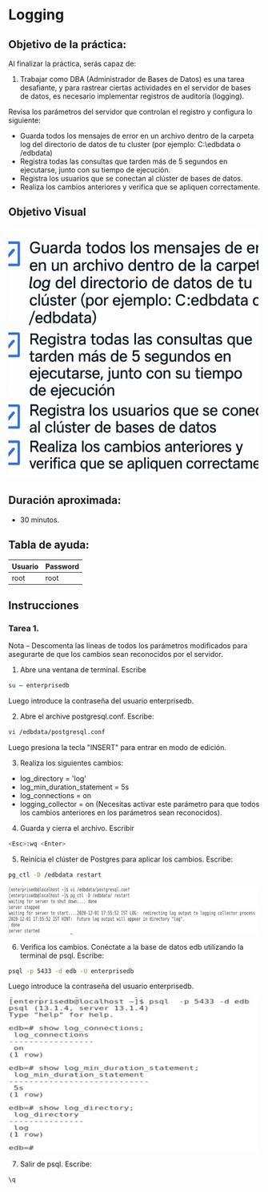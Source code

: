 # Logging

## Objetivo de la práctica:
Al finalizar la práctica, serás capaz de:

1.	Trabajar como DBA (Administrador de Bases de Datos) es una tarea desafiante, y para rastrear ciertas actividades en el servidor de bases de datos, es necesario implementar registros de auditoría (logging).

Revisa los parámetros del servidor que controlan el registro y configura lo siguiente: 

-	Guarda todos los mensajes de error en un archivo dentro de la carpeta log del directorio de datos de tu cluster (por ejemplo: C:\edbdata o /edbdata) 
-	Registra todas las consultas que tarden más de 5 segundos en ejecutarse, junto con su tiempo de ejecución.
-	Registra los usuarios que se conectan al clúster de bases de datos.
-	Realiza los cambios anteriores y verifica que se apliquen correctamente.


## Objetivo Visual 
<img src="../images/05/02/00.png" width="500" >

## Duración aproximada:
- 30 minutos.

## Tabla de ayuda:

| Usuario | Password | 
| --- | --- | 
| root | root| 
## Instrucciones 

### Tarea 1. 

Nota – Descomenta las líneas de todos los parámetros modificados para asegurarte de que los cambios sean reconocidos por el servidor.

1.	Abre una ventana de terminal. Escribe  

```bash
su – enterprisedb 
```

Luego introduce la contraseña del usuario enterprisedb.

2.	Abre el archive postgresql.conf. Escribe:

```bash
vi /edbdata/postgresql.conf 
```

Luego presiona la tecla "INSERT" para entrar en modo de edición. 


3.	Realiza los siguientes cambios: 

-	log_directory = 'log'
- log_min_duration_statement = 5s 
-	log_connections = on 
-	logging_collector = on   (Necesitas activar este parámetro para que todos los cambios anteriores en los parámetros sean reconocidos).


4.	Guarda y cierra el archivo.  Escribir   

```bash
<Esc>:wq <Enter> 
```
5.	Reinicia el clúster de Postgres para aplicar los cambios. Escribe:  

```bash
pg_ctl -D /edbdata restart
```

<img src="../images/05/02/01.jpg" width="500" >

6.	Verifica los cambios. Conéctate a la base de datos edb utilizando la terminal de psql. Escribe:

```bash
psql -p 5433 -d edb -U enterprisedb 
```

Luego introduce la contraseña del usuario enterprisedb. 

<img src="../images/05/02/02.jpg" width="500" >

7.	Salir de psql. Escribe:

```bash
\q 
```

